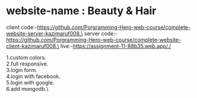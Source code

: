 # website-name : Beauty & Hair

client code:-https://github.com/Porgramming-Hero-web-course/complete-website-server-kazimaruf008.\
server code:- https://github.com/Porgramming-Hero-web-course/complete-website-client-kazimaruf008.\
live:-https://assignment-11-88b35.web.app/./

1.custom colors.\
2.full responsive.\
3.login form.\
4.login with facebook.\
5.login with google.\
6.add mongodb.\
